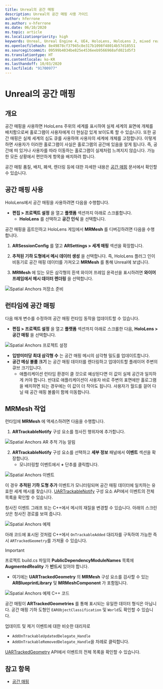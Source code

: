 ```yaml
---
title: Unreal의 공간 매핑
description: Unreal의 공간 매핑 사용 가이드
author: hferrone
ms.author: v-hferrone
ms.date: 06/10/2020
ms.topic: article
ms.localizationpriority: high
keywords: Unreal, Unreal Engine 4, UE4, HoloLens, HoloLens 2, mixed reality, 개발, 기능, 설명서, 가이드, 홀로그램, 공간 매핑
ms.openlocfilehash: 8e49878cf37945c8e317b1098f48014b57d18551
ms.sourcegitcommit: 09599b4034be825e4536eeb9566968afd021d5f3
ms.translationtype: HT
ms.contentlocale: ko-KR
ms.lasthandoff: 10/03/2020
ms.locfileid: "91700977"
---
```

# <a name="spatial-mapping-in-unreal"></a>Unreal의 공간 매핑

## <a name="overview"></a>개요
공간 매핑을 사용하면 HoloLens 주위의 세계를 표시하여 실제 세계의 표면에 개체를 배치함으로써 홀로그램이 사용자에게 더 현실감 있게 보이도록 할 수 있습니다. 또한 공간 매핑은 실제 세계의 심도 큐를 사용하여 사용자의 세계에 개체를 고정합니다. 이렇게 하면 사용자가 이러한 홀로그램이 사실은 홀로그램의 공간에 있음을 알게 됩니다. 즉, 공간에 떠 있거나 사용자를 따라 이동하는 홀로그램이 실제처럼 느껴지지 않습니다. 가능한 모든 상황에서 편안하게 항목을 배치하려 합니다.

공간 매핑 품질, 배치, 폐색, 렌더링 등에 대한 자세한 내용은 [공간 매핑](../../design/spatial-mapping.md) 문서에서 확인할 수 있습니다.

## <a name="enabling-spatial-mapping"></a>공간 매핑 사용

HoloLens에서 공간 매핑을 사용하려면 다음을 수행합니다.
- **편집 > 프로젝트 설정** 을 열고 **플랫폼** 섹션까지 아래로 스크롤합니다.    
    + **HoloLens** 를 선택하고 **공간 인식** 을 선택합니다.

공간 매핑을 옵트인하고 HoloLens 게임에서 **MRMesh** 를 디버깅하려면 다음을 수행합니다.
1. **ARSessionConfig** 를 열고 **ARSettings > 세계 매핑** 섹션을 확장합니다. 

2. **추적된 기하 도형에서 메시 데이터 생성** 을 선택합니다. 즉, HoloLens 플러그 인이 비동기로 공간 매핑 데이터를 가져오고 **MRMesh** 를 통해 Unreal에 보냅니다. 
3. **MRMesh** 에 있는 모든 삼각형의 흰색 와이어 프레임 윤곽선을 표시하려면 **와이어 프레임에서 메시 데이터 렌더링** 을 선택합니다. 

![Spatial Anchors 저장소 준비](images/unreal-spatialmapping-arsettings.PNG)


## <a name="spatial-mapping-at-runtime"></a>런타임에 공간 매핑
다음 매개 변수를 수정하여 공간 매핑 런타임 동작을 업데이트할 수 있습니다.

- **편집 > 프로젝트 설정** 을 열고 **플랫폼** 섹션까지 아래로 스크롤한 다음, **HoloLens > 공간 매핑** 을 선택합니다. 

![Spatial Anchors 프로젝트 설정](images/unreal-spatialmapping-projectsettings.PNG)

- **입방미터당 최대 삼각형 수** 는 공간 매핑 메시의 삼각형 밀도를 업데이트합니다.  
- **공간 메싱 볼륨 크기** 는 공간 매핑 데이터를 렌더링하고 업데이트할 플레이어 주변의 큐브 크기입니다.  
    + 애플리케이션 런타임 환경이 클 것으로 예상된다면 이 값이 실제 공간과 일치하게 커야 합니다.  반대로 애플리케이션이 사용자 바로 주변의 표면에만 홀로그램을 배치하면 되는 경우에는 이 값이 더 작아도 됩니다. 사용자가 월드를 걸어 다닐 때 공간 매핑 볼륨이 함께 이동합니다. 

## <a name="working-with-mrmesh"></a>MRMesh 작업
런타임에 **MRMesh** 에 액세스하려면 다음을 수행합니다.
1. **ARTrackableNotify** 구성 요소를 청사진 행위자에 추가합니다. 

![Spatial Anchors AR 추적 가능 알림](images/unreal-spatialmapping-artrackablenotify.PNG)

2. **ARTrackableNotify** 구성 요소를 선택하고 **세부 정보** 패널에서 **이벤트** 섹션을 확장합니다. 
    - 모니터링할 이벤트에서 **+** 단추를 클릭합니다. 

![Spatial Anchors 이벤트](images/unreal-spatialmapping-events.PNG)

이 경우 **추적된 기하 도형 추가** 이벤트가 모니터링되며 공간 매핑 데이터에 일치하는 유효한 세계 메시를 찾습니다. [UARTrackableNotify](https://docs.unrealengine.com/API/Runtime/AugmentedReality/UARTrackableNotifyComponent/index.html) 구성 요소 API에서 이벤트의 전체 목록을 확인할 수 있습니다. 

청사진 이벤트 그래프 또는 C++에서 메시의 재질을 변경할 수 있습니다. 아래의 스크린샷은 청사진 경로를 보여 줍니다. 

![Spatial Anchors 예제](images/unreal-spatialmapping-example.PNG)

아래 코드에 표시된 것처럼 C++에서 `OnTrackableAdded` 대리자를 구독하여 가능한 즉시 `ARTrackedGeometry`를 가져올 수 있습니다. 

> [!IMPORTANT]
> 프로젝트 build.cs 파일의 **PublicDependencyModuleNames** 목록에 **AugmentedReality** 가 **반드시** 있어야 합니다.
> - 여기에는 **UARTrackedGeometry** 의 **MRMesh** 구성 요소를 검사할 수 있는 **ARBlueprintLibrary** 및 **MRMeshComponent** 가 포함됩니다. 

![Spatial Anchors 예제 C++ 코드](images/unreal-spatialmapping-examplecode.PNG)

공간 매핑이 **ARTrackedGeometries** 를 통해 표시되는 유일한 데이터 형식은 아닙니다. 공간 매핑 기하 도형인 `EARObjectClassification` 및 `World`도 확인할 수 있습니다. 

업데이트 및 제거 이벤트에 대한 비슷한 대리자로 
- `AddOnTrackableUpdatedDelegate_Handle` 
- `AddOnTrackableRemovedDelegate_Handle`을 차례로 클릭합니다. 

[UARTrackedGeometry](https://docs.unrealengine.com/API/Runtime/AugmentedReality/UARTrackedGeometry/index.html) API에서 이벤트의 전체 목록을 확인할 수 있습니다.

## <a name="see-also"></a>참고 항목
* [공간 매핑](../../design/spatial-mapping.md)
